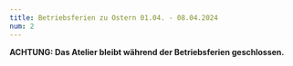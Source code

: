 ```yaml
---
title: Betriebsferien zu Ostern 01.04. - 08.04.2024
num: 2
---
```


__ACHTUNG: Das Atelier bleibt während der Betriebsferien geschlossen.__
